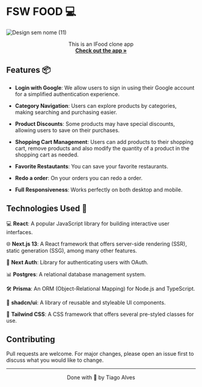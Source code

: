 # FSW FOOD 💻

![Design sem nome (11)](https://github.com/user-attachments/assets/e94a9764-933c-420b-af5b-ac652de10087)

<p align="center">
    This is an IFood clone app
    <br />
    <a href="https://fsw-foods-chi.vercel.app" target="_blank"><strong>Check out the app »</strong></a>
    <br />    
</p>


## Features 📦

- **Login with Google**: We allow users to sign in using their Google account for a simplified authentication experience.

- **Category Navigation**: Users can explore products by categories, making searching and purchasing easier.

- **Product Discounts**: Some products may have special discounts, allowing users to save on their purchases.

- **Shopping Cart Management**: Users can add products to their shopping cart, remove products and also modify the quantity of a product in the shopping cart as needed.

- **Favorite Restautants**: You can save your favorite restaurants.

- **Redo a order**: On your orders you can redo a order.
 
- **Full Responsiveness**: Works perfectly on both desktop and mobile.

## Technologies Used 🚀

💻 **React**: A popular JavaScript library for building interactive user interfaces.

🌐 **Next.js 13**: A React framework that offers server-side rendering (SSR), static generation (SSG), among many other features.

🔑 **Next Auth**: Library for authenticating users with OAuth.

📊 **Postgres**: A relational database management system.

🛠️ **Prisma**: An ORM (Object-Relational Mapping) for Node.js and TypeScript.

🎨 **shadcn/ui**: A library of reusable and styleable UI components.

🎨 **Tailwind CSS**: A CSS framework that offers several pre-styled classes for use.

## Contributing

Pull requests are welcome. For major changes, please open an issue first
to discuss what you would like to change.

---

<p align="center">Done with 💙 by Tiago Alves</p>
